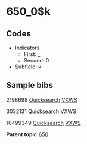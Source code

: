 # 650\_0$k

## Codes

-   Indicators
    -   First: \_
    -   Second: 0
-   Subfield: k

## Sample bibs

2198698 [Quicksearch](https://search.library.yale.edu/catalog/2198698) [VXWS](http://prodorbis.library.yale.edu:7014/vxws/GetHoldingsService?bibId=2198698)

3032131 [Quicksearch](https://search.library.yale.edu/catalog/3032131) [VXWS](http://prodorbis.library.yale.edu:7014/vxws/GetHoldingsService?bibId=3032131)

10499349 [Quicksearch](https://search.library.yale.edu/catalog/10499349) [VXWS](http://prodorbis.library.yale.edu:7014/vxws/GetHoldingsService?bibId=10499349)

**Parent topic:**[650](../../tags/650/650.md)


